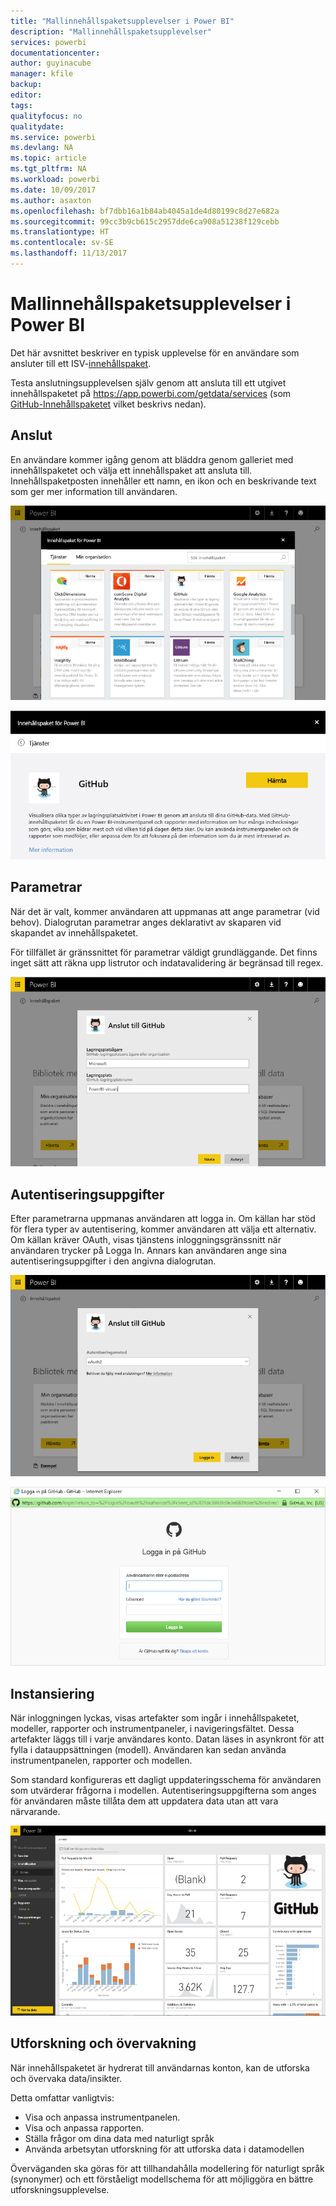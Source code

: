 ```yaml
---
title: "Mallinnehållspaketsupplevelser i Power BI"
description: "Mallinnehållspaketsupplevelser"
services: powerbi
documentationcenter: 
author: guyinacube
manager: kfile
backup: 
editor: 
tags: 
qualityfocus: no
qualitydate: 
ms.service: powerbi
ms.devlang: NA
ms.topic: article
ms.tgt_pltfrm: NA
ms.workload: powerbi
ms.date: 10/09/2017
ms.author: asaxton
ms.openlocfilehash: bf7dbb16a1b84ab4045a1de4d80199c8d27e682a
ms.sourcegitcommit: 99cc3b9cb615c2957dde6ca908a51238f129cebb
ms.translationtype: HT
ms.contentlocale: sv-SE
ms.lasthandoff: 11/13/2017
---
```

# <a name="template-content-pack-experiences-in-power-bi"></a>Mallinnehållspaketsupplevelser i Power BI
Det här avsnittet beskriver en typisk upplevelse för en användare som ansluter till ett ISV-[innehållspaket](../service-connect-to-services.md). 

Testa anslutningsupplevelsen själv genom att ansluta till ett utgivet innehållspaketet på https://app.powerbi.com/getdata/services (som [GitHub-Innehållspaketet](https://app.powerbi.com/getdata/services/github) vilket beskrivs nedan).

## <a name="connect"></a>Anslut
En användare kommer igång genom att bläddra genom galleriet med innehållspaketet och välja ett innehållspaket att ansluta till. Innehållspaketposten innehåller ett namn, en ikon och en beskrivande text som ger mer information till användaren.

![anslut](media/template-content-pack-experience/github_data.png)

![anslut](media/template-content-pack-experience/github_connect.png)

## <a name="parameters"></a>Parametrar
När det är valt, kommer användaren att uppmanas att ange parametrar (vid behov). Dialogrutan parametrar anges deklarativt av skaparen vid skapandet av innehållspaketet.

För tillfället är gränssnittet för parametrar väldigt grundläggande. Det finns inget sätt att räkna upp listrutor och indatavalidering är begränsad till regex.

![parametrar](media/template-content-pack-experience/github_params.png)

## <a name="credentials"></a>Autentiseringsuppgifter
Efter parametrarna uppmanas användaren att logga in.  Om källan har stöd för flera typer av autentisering, kommer användaren att välja ett alternativ. Om källan kräver OAuth, visas tjänstens inloggningsgränssnitt när användaren trycker på Logga In.  Annars kan användaren ange sina autentiseringsuppgifter i den angivna dialogrutan.

![Autentiseringsuppgifter](media/template-content-pack-experience/github_login.png)

![anslut](media/template-content-pack-experience/github_creds2.png)

## <a name="instantiation"></a>Instansiering
När inloggningen lyckas, visas artefakter som ingår i innehållspaketet, modeller, rapporter och instrumentpaneler, i navigeringsfältet.  Dessa artefakter läggs till i varje användares konto.  Datan läses in asynkront för att fylla i datauppsättningen (modell).  Användaren kan sedan använda instrumentpanelen, rapporter och modellen.

Som standard konfigureras ett dagligt uppdateringsschema för användaren som utvärderar frågorna i modellen.  Autentiseringsuppgifterna som anges för användaren måste tillåta dem att uppdatera data utan att vara närvarande.

![Instansiering](media/template-content-pack-experience/github_dashboard.png)

## <a name="exploration-and-monitoring"></a>Utforskning och övervakning
När innehållspaketet är hydrerat till användarnas konton, kan de utforska och övervaka data/insikter.

Detta omfattar vanligtvis:

* Visa och anpassa instrumentpanelen.
* Visa och anpassa rapporten.
* Ställa frågor om dina data med naturligt språk
* Använda arbetsytan utforskning för att utforska data i datamodellen

Överväganden ska göras för att tillhandahålla modellering för naturligt språk (synonymer) och ett förståeligt modellschema för att möjliggöra en bättre utforskningsupplevelse.

